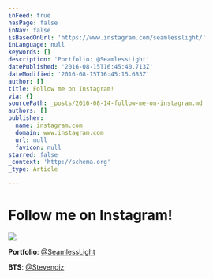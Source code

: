 ```yaml
---
inFeed: true
hasPage: false
inNav: false
isBasedOnUrl: 'https://www.instagram.com/seamlesslight/'
inLanguage: null
keywords: []
description: 'Portfolio: @SeamlessLight'
datePublished: '2016-08-15T16:45:40.713Z'
dateModified: '2016-08-15T16:45:15.683Z'
author: []
title: Follow me on Instagram!
via: {}
sourcePath: _posts/2016-08-14-follow-me-on-instagram.md
authors: []
publisher:
  name: instagram.com
  domain: www.instagram.com
  url: null
  favicon: null
starred: false
_context: 'http://schema.org'
_type: Article

---
```

# Follow me on Instagram!
![](https://the-grid-user-content.s3-us-west-2.amazonaws.com/3dd00205-3b62-4872-8fb0-ce67c5a4e351.png)

**Portfolio**: [@SeamlessLight][0]

**BTS**: [@Stevenoiz][1]

[0]: https://www.instagram.com/seamlesslight/
[1]: https://www.instagram.com/stevenoiz/
